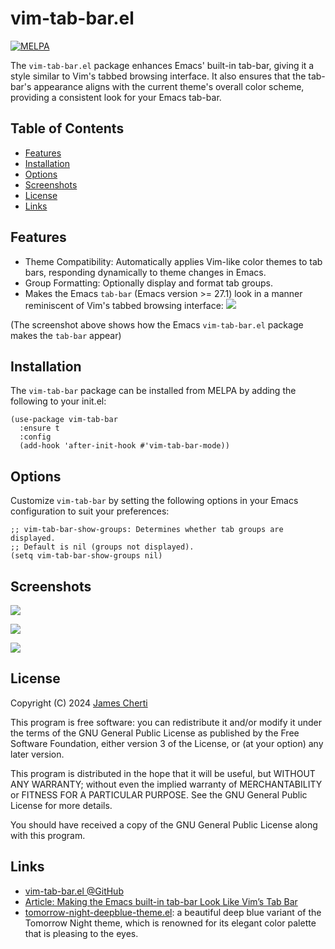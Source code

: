 # vim-tab-bar.el
[![MELPA](https://melpa.org/packages/vim-tab-bar-badge.svg)](https://melpa.org/#/vim-tab-bar)

The `vim-tab-bar.el` package enhances Emacs' built-in tab-bar, giving it a style similar to Vim's tabbed browsing interface. It also ensures that the tab-bar's appearance aligns with the current theme's overall color scheme, providing a consistent look for your Emacs tab-bar.

## Table of Contents

- [Features](#features)
- [Installation](#installation)
- [Options](#options)
- [Screenshots](#screenshots)
- [License](#license)
- [Links](#links)

## Features

- Theme Compatibility: Automatically applies Vim-like color themes to tab bars, responding dynamically to theme changes in Emacs.
- Group Formatting: Optionally display and format tab groups.
- Makes the Emacs `tab-bar` (Emacs version >= 27.1) look in a manner reminiscent of Vim's tabbed browsing interface:
![](https://raw.githubusercontent.com/jamescherti/vim-tab-bar.el/main/.screenshots/emacs-tab-like-vim.png)

(The screenshot above shows how the Emacs `vim-tab-bar.el` package makes the `tab-bar` appear)

## Installation

The `vim-tab-bar` package can be installed from MELPA by adding the following to your init.el:
```emacs-lisp
(use-package vim-tab-bar
  :ensure t
  :config
  (add-hook 'after-init-hook #'vim-tab-bar-mode))
```

## Options

Customize `vim-tab-bar` by setting the following options in your Emacs configuration to suit your preferences:
``` emacs-lisp
;; vim-tab-bar-show-groups: Determines whether tab groups are displayed.
;; Default is nil (groups not displayed).
(setq vim-tab-bar-show-groups nil)
```

## Screenshots

![](https://raw.githubusercontent.com/jamescherti/vim-tab-bar.el/main/.screenshots/emacs-tab-like-vim-tomorrow-night-deepblue.png)

![](https://raw.githubusercontent.com/jamescherti/vim-tab-bar.el/main/.screenshots/emacs-tab-like-vim-tango-dark.png)

![](https://raw.githubusercontent.com/jamescherti/vim-tab-bar.el/main/.screenshots/emacs-tab-like-vim.png)

## License

Copyright (C) 2024 [James Cherti](https://www.jamescherti.com)

This program is free software: you can redistribute it and/or modify it under the terms of the GNU General Public License as published by the Free Software Foundation, either version 3 of the License, or (at your option) any later version.

This program is distributed in the hope that it will be useful, but WITHOUT ANY WARRANTY; without even the implied warranty of MERCHANTABILITY or FITNESS FOR A PARTICULAR PURPOSE. See the GNU General Public License for more details.

You should have received a copy of the GNU General Public License along with this program.

## Links

- [vim-tab-bar.el @GitHub](https://github.com/jamescherti/vim-tab-bar.el)
- [Article: Making the Emacs built-in tab-bar Look Like Vim’s Tab Bar](https://www.jamescherti.com/emacs-tab-bar-vim-style-colors/)
-  [tomorrow-night-deepblue-theme.el](https://github.com/jamescherti/tomorrow-night-deepblue-theme.el): a beautiful deep blue variant of the Tomorrow Night theme, which is renowned for its elegant color palette that is pleasing to the eyes.
